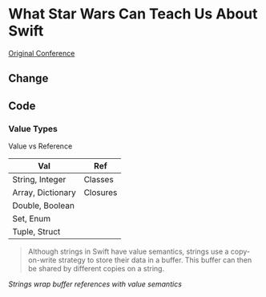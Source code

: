 # What Star Wars Can Teach Us About Swift

[Original Conference](https://vimeo.com/295238750)

## Change

## Code

### Value Types

Value vs Reference

| Val               | Ref      |
| ----------------- | -------- |
| String, Integer   | Classes  |
| Array, Dictionary | Closures |
| Double, Boolean   |          |
| Set, Enum         |          |
| Tuple, Struct     |          |

> Although strings in Swift have value semantics, strings use a copy-on-write strategy to store their data in a buffer. This buffer can then be shared by different copies on a string.

*Strings wrap buffer references with value semantics*